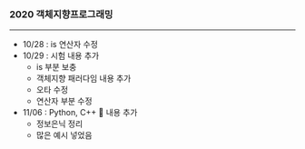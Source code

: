 ### 2020 객체지향프로그래밍
---
- 10/28 : is 연산자 수정
- 10/29 : 시험 내용 추가
  - is 부분 보충
  - 객체지향 패러다임 내용 추가
  - 오타 수정
  - 연산자 부분 수정
- 11/06 : Python, C++ 🤔 내용 추가
  - 정보은닉 정리
  - 많은 예시 넣었음 
